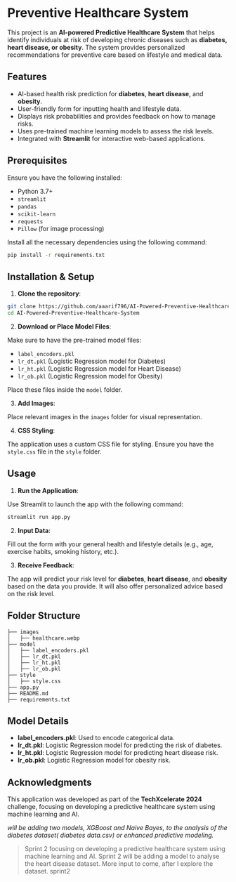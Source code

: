 # Preventive Healthcare System

This project is an **AI-powered Predictive Healthcare System** that helps identify individuals at risk of developing chronic diseases such as **diabetes, heart disease, or obesity**. The system provides personalized recommendations for preventive care based on lifestyle and medical data.

## Features
- AI-based health risk prediction for **diabetes**, **heart disease**, and **obesity**.
- User-friendly form for inputting health and lifestyle data.
- Displays risk probabilities and provides feedback on how to manage risks.
- Uses pre-trained machine learning models to assess the risk levels.
- Integrated with **Streamlit** for interactive web-based applications.

## Prerequisites

Ensure you have the following installed:
- Python 3.7+
- `streamlit`
- `pandas`
- `scikit-learn`
- `requests`
- `Pillow` (for image processing)

Install all the necessary dependencies using the following command:

```bash
pip install -r requirements.txt
```

## Installation & Setup

1. **Clone the repository**:

```bash
git clone https://github.com/aaarif796/AI-Powered-Preventive-Healthcare-System.git
cd AI-Powered-Preventive-Healthcare-System
```

2. **Download or Place Model Files**:

Make sure to have the pre-trained model files:
- `label_encoders.pkl`
- `lr_dt.pkl` (Logistic Regression model for Diabetes)
- `lr_ht.pkl` (Logistic Regression model for Heart Disease)
- `lr_ob.pkl` (Logistic Regression model for Obesity)

Place these files inside the `model` folder.

3. **Add Images**:

Place relevant images in the `images` folder for visual representation.

4. **CSS Styling**:

The application uses a custom CSS file for styling. Ensure you have the `style.css` file in the `style` folder.

## Usage

1. **Run the Application**:

Use Streamlit to launch the app with the following command:

```bash
streamlit run app.py
```

2. **Input Data**:

Fill out the form with your general health and lifestyle details (e.g., age, exercise habits, smoking history, etc.).

3. **Receive Feedback**:

The app will predict your risk level for **diabetes**, **heart disease**, and **obesity** based on the data you provide. It will also offer personalized advice based on the risk level.

## Folder Structure

```
├── images
│   ├── healthcare.webp
├── model
│   ├── label_encoders.pkl
│   ├── lr_dt.pkl
│   ├── lr_ht.pkl
│   ├── lr_ob.pkl
├── style
│   ├── style.css
├── app.py
├── README.md
├── requirements.txt
```

## Model Details

- **label_encoders.pkl**: Used to encode categorical data.
- **lr_dt.pkl**: Logistic Regression model for predicting the risk of diabetes.
- **lr_ht.pkl**: Logistic Regression model for predicting heart disease risk.
- **lr_ob.pkl**: Logistic Regression model for obesity risk.

## Acknowledgments

This application was developed as part of the **TechXcelerate 2024** challenge, focusing on developing a predictive healthcare system using machine learning and AI.

_will be adding two models, XGBoost and Naive Bayes, to the analysis of the diabetes dataset( diabetes data.csv) or enhanced predictive modeling._
>Sprint 2
focusing on developing a predictive healthcare system using machine learning and AI.
>Sprint 2
will be adding a model to analyse the heart disease dataset.
More input to come, after I explore the dataset.
>sprint2

